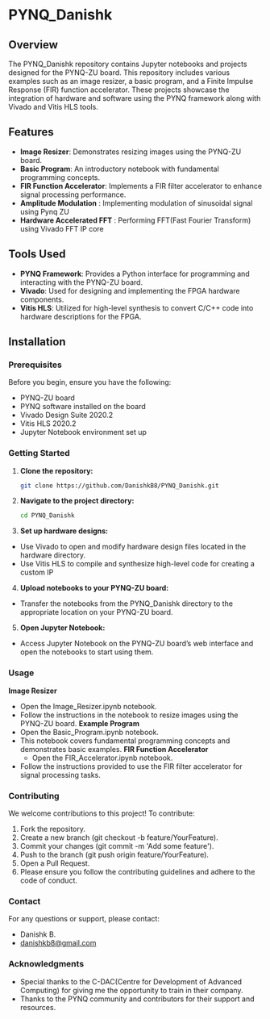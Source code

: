# PYNQ_Danishk


## Overview

The PYNQ_Danishk repository contains Jupyter notebooks and projects designed for the PYNQ-ZU board. This repository includes various examples such as an image resizer, a basic program, and a Finite Impulse Response (FIR) function accelerator. These projects showcase the integration of hardware and software using the PYNQ framework along with Vivado and Vitis HLS tools.

## Features

- **Image Resizer**: Demonstrates resizing images using the PYNQ-ZU board.
- **Basic Program**: An introductory notebook with fundamental programming concepts.
- **FIR Function Accelerator**: Implements a FIR filter accelerator to enhance signal processing performance.
- **Amplitude Modulation** : Implementing modulation of sinusoidal signal using Pynq ZU
- **Hardware Accelerated FFT** : Performing FFT(Fast Fourier Transform) using Vivado FFT IP core

## Tools Used

- **PYNQ Framework**: Provides a Python interface for programming and interacting with the PYNQ-ZU board.
- **Vivado**: Used for designing and implementing the FPGA hardware components.
- **Vitis HLS**: Utilized for high-level synthesis to convert C/C++ code into hardware descriptions for the FPGA.

## Installation

### Prerequisites

Before you begin, ensure you have the following:

- PYNQ-ZU board
- PYNQ software installed on the board
- Vivado Design Suite 2020.2
- Vitis HLS 2020.2
- Jupyter Notebook environment set up

### Getting Started

1. **Clone the repository:**

   ```bash
   git clone https://github.com/DanishkB8/PYNQ_Danishk.git
2. **Navigate to the project directory:**
   
   ```bash
   cd PYNQ_Danishk

3. **Set up hardware designs:**

- Use Vivado to open and modify hardware design files located in the hardware directory.
- Use Vitis HLS to compile and synthesize high-level code for creating a custom IP
4. **Upload notebooks to your PYNQ-ZU board:**
- Transfer the notebooks from the PYNQ_Danishk directory to the appropriate location on your PYNQ-ZU board.
5. **Open Jupyter Notebook:**
- Access Jupyter Notebook on the PYNQ-ZU board’s web interface and open the notebooks to start using them.

### Usage
**Image Resizer**
- Open the Image_Resizer.ipynb notebook.
- Follow the instructions in the notebook to resize images using the PYNQ-ZU board.
**Example Program**
- Open the Basic_Program.ipynb notebook.
- This notebook covers fundamental programming concepts and demonstrates basic examples.
**FIR Function Accelerator**
  - Open the FIR_Accelerator.ipynb notebook.
- Follow the instructions provided to use the FIR filter accelerator for signal processing tasks.

### Contributing
We welcome contributions to this project! To contribute:
1. Fork the repository.
2. Create a new branch (git checkout -b feature/YourFeature).
3. Commit your changes (git commit -m 'Add some feature').
4. Push to the branch (git push origin feature/YourFeature).
5. Open a Pull Request.
6. Please ensure you follow the contributing guidelines and adhere to the code of conduct.


### Contact
For any questions or support, please contact:

- Danishk B.
- danishkb8@gmail.com


### Acknowledgments
- Special thanks to the C-DAC(Centre for Development of Advanced Computing) for giving me the opportunity to train in their company.
- Thanks to the PYNQ community and contributors for their support and resources.
